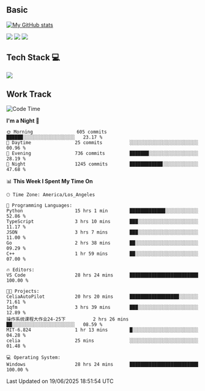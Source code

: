 ## Basic
 
[![My GitHub stats](https://github-readme-stats.vercel.app/api?username=Zzhihon&show_icons=true&theme=purple)](https://github.com/Zzhihon)
 
 [![](https://img.shields.io/badge/website-4493f8?style=for-the-badge&logo=About.me&logoColor=purple)](https://tatakal.com/)
 [![](https://img.shields.io/badge/RSS-4493f8?style=for-the-badge&logo=rss&logoColor=purple)](https://tatakal.com/feed/)
 [![](https://img.shields.io/badge/Email-4493f8?style=for-the-badge&logo=gmail&logoColor=purple)](mailto:bt1q@tatakal.com)

## Tech Stack 💻

<a href="https://skillicons.dev">
  <img src="https://skillicons.dev/icons?i=py,html,css,javascript,bash,java,vue,go,nodejs,cpp" />
</a>

</br>

## Work Track

<!--START_SECTION:waka-->
![Code Time](http://img.shields.io/badge/Code%20Time-415%20hrs%2046%20mins-blue)

**I'm a Night 🦉** 

```text
🌞 Morning                605 commits         ██████░░░░░░░░░░░░░░░░░░░   23.17 % 
🌆 Daytime                25 commits          ░░░░░░░░░░░░░░░░░░░░░░░░░   00.96 % 
🌃 Evening                736 commits         ███████░░░░░░░░░░░░░░░░░░   28.19 % 
🌙 Night                  1245 commits        ████████████░░░░░░░░░░░░░   47.68 % 
```


📊 **This Week I Spent My Time On** 

```text
🕑︎ Time Zone: America/Los_Angeles

💬 Programming Languages: 
Python                   15 hrs 1 min        █████████████░░░░░░░░░░░░   52.86 % 
TypeScript               3 hrs 10 mins       ███░░░░░░░░░░░░░░░░░░░░░░   11.17 % 
JSON                     3 hrs 7 mins        ███░░░░░░░░░░░░░░░░░░░░░░   11.00 % 
Go                       2 hrs 38 mins       ██░░░░░░░░░░░░░░░░░░░░░░░   09.29 % 
C++                      1 hr 59 mins        ██░░░░░░░░░░░░░░░░░░░░░░░   07.00 % 

🔥 Editors: 
VS Code                  28 hrs 24 mins      █████████████████████████   100.00 % 

🐱‍💻 Projects: 
CeliaAutoPilot           20 hrs 20 mins      ██████████████████░░░░░░░   71.61 % 
1qfm                     3 hrs 39 mins       ███░░░░░░░░░░░░░░░░░░░░░░   12.89 % 
操作系统课程大作业24-25下          2 hrs 26 mins       ██░░░░░░░░░░░░░░░░░░░░░░░   08.59 % 
MIT-6.824                1 hr 13 mins        █░░░░░░░░░░░░░░░░░░░░░░░░   04.28 % 
celia                    25 mins             ░░░░░░░░░░░░░░░░░░░░░░░░░   01.48 % 

💻 Operating System: 
Windows                  28 hrs 24 mins      █████████████████████████   100.00 % 
```


 Last Updated on 19/06/2025 18:51:54 UTC
<!--END_SECTION:waka-->
